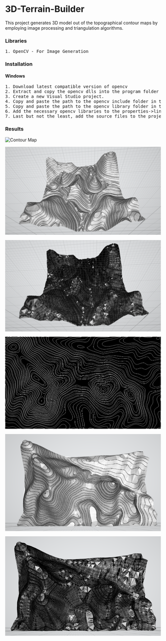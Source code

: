 # 3D-Terrain-Builder

This project generates 3D model out of the topographical contour maps by employing image processing 
and triangulation algorithms.

### Libraries
<pre>
1. OpenCV - For Image Generation
</pre>

### Installation

#### Windows

<pre>
1. Download latest compatible version of opencv
2. Extract and copy the opencv dlls into the program folder or in the windows/system32 directory.
3. Create a new Visual Studio project.
4. Copy and paste the path to the opencv include folder in the project properties->vc++ directories->Include.
5. Copy and paste the path to the opencv library folder in the project properties->vc++ directories->Libraries.
6. Add the necessary opencv libraries to the properties->linker->Input
7. Last but not the least, add the source files to the project...And the project is ready to run!
</pre>

### Results
![Contour Map](https://github.com/purvakulkarni15/3D-Terrain-Builder/blob/master/ContourMap3D_1.bmp)

![3D Reconstruction](https://github.com/purvakulkarni15/3D-Terrain-Builder/blob/master/ContourMap3D_1.PNG)

![3D Reconstruction - Mesh](https://github.com/purvakulkarni15/3D-Terrain-Builder/blob/master/ContourMap3D_1_Mesh.PNG)

![Contour Map](https://github.com/purvakulkarni15/3D-Terrain-Builder/blob/master/ContourMap3D_2.bmp)

![3D Reconstruction](https://github.com/purvakulkarni15/3D-Terrain-Builder/blob/master/ContourMap3D_2.PNG)

![3D Reconstruction - Mesh](https://github.com/purvakulkarni15/3D-Terrain-Builder/blob/master/ContourMap3D_2_Mesh.PNG)
